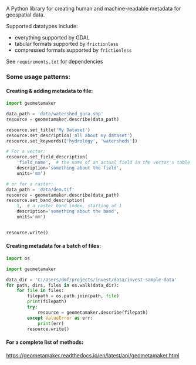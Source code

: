 A Python library for creating human and machine-readable metadata for geospatial data.

Supported datatypes include:
* everything supported by GDAL
* tabular formats supported by `frictionless`
* compressed formats supported by `frictionless`


See `requirements.txt` for dependencies

### Some usage patterns:

#### Creating & adding metadata to file:

```python
import geometamaker

data_path = 'data/watershed_gura.shp'
resource = geometamaker.describe(data_path)

resource.set_title('My Dataset')
resource.set_description('all about my dataset')
resource.set_keywords(['hydrology', 'watersheds'])

# For a vector:
resource.set_field_description(
    'field_name',  # the name of an actual field in the vector's table
    description='something about the field',
    units='mm')

# or for a raster:
data_path = 'data/dem.tif'
resource = geometamaker.describe(data_path)
resource.set_band_description(
    1,  # a raster band index, starting at 1
    description='something about the band',
    units='mm')


resource.write()
```

#### Creating metadata for a batch of files:
```python
import os

import geometamaker

data_dir = 'C:/Users/dmf/projects/invest/data/invest-sample-data'
for path, dirs, files in os.walk(data_dir):
    for file in files:
        filepath = os.path.join(path, file)
        print(filepath)
        try:
            resource = geometamaker.describe(filepath)
        except ValueError as err:
            print(err)
        resource.write()
```

#### For a complete list of methods:
https://geometamaker.readthedocs.io/en/latest/api/geometamaker.html

